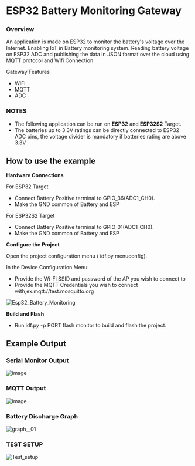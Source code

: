 # ESP32 Battery Monitoring Gateway


### Overview 
An application is made on ESP32 to monitor the battery's voltage over the Internet. Enabling IoT in Battery monitoring system.
Reading battery voltage on ESP32 ADC and publishing the data in JSON format over the cloud using MQTT protocol and Wifi 
Connection.

Gateway Features
* WiFi
* MQTT
* ADC

### NOTES
* The following application can be run on **ESP32** and **ESP32S2** Target.
* The batteries up to 3.3V ratings can be directly connected to ESP32 ADC pins, the voltage divider is mandatory if batteries
rating are above 3.3V


## How to use the example

 **Hardware Connections**

 For ESP32 Target
* Connect Battery Positive terminal to GPIO_36(ADC1_CH0).
* Make the GND common of Battery and ESP

 For ESP32S2 Target
* Connect Battery Positive terminal to GPIO_01(ADC1_CH0).
* Make the GND common of Battery and ESP

**Configure the Project**

Open the project configuration menu ( idf.py menuconfig).

In the Device Configuration Menu:
* Provide the Wi-Fi SSID and password of the AP you wish to connect to
* Provide the MQTT Credentials you wish to connect with,ex:mqtt://test.mosquitto.org


![Esp32_Battery_Monitoring](https://user-images.githubusercontent.com/42150715/173247536-c4a6a4b3-ff5c-4541-945a-b4b66561cbac.png)

**Build and Flash**
* Run idf.py -p PORT flash monitor to build and flash the project.



## Example Output

### Serial Monitor Output
![image](https://user-images.githubusercontent.com/42150715/173294716-287c5c3d-f59a-462e-b2d9-b4304a05220d.png)


### MQTT Output
![image](https://user-images.githubusercontent.com/42150715/173297413-7f5acceb-d14b-47a7-b56b-ee0459bf7306.png)


### Battery Discharge Graph
![graph__01](https://user-images.githubusercontent.com/42150715/173531136-aaf1cb56-ec57-451a-8cc1-83abbb601e2f.png)


### TEST SETUP
![Test_setup](https://user-images.githubusercontent.com/42150715/173532173-9c945f93-b079-4ffa-9552-6595d247cce3.jpeg)













